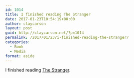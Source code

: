 ```yaml
---
id: 1014
title: I finished reading The Stranger
date: 2017-01-23T10:54:19+00:00
author: claycarson
layout: post
guid: http://claycarson.net/?p=1014
permalink: /2017/01/23/i-finished-reading-the-stranger/
categories:
  - Book
  - Media
format: aside
---
```

I finished reading [The Stranger](http://amazon.com/exec/obidos/ASIN/B008QLXSG8/claycarson0c-20).<!--more-->